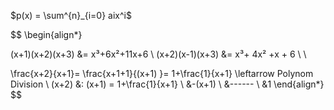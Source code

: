 
$p(x) = \sum^{n}_{i=0} aix^i$


$$
\begin{align*}

(x+1)(x+2)(x+3) &= x³+6x²+11x+6 \\
(x+2)(x-1)(x+3) &= x³+ 4x² +x + 6 \\
\\

\frac{x+2}{x+1}= \frac{x+1+1}{(x+1) }= 1+\frac{1}{x+1} \leftarrow Polynom Division \\
(x+2) &: (x+1) = 1+\frac{1}{x+1} \\
&-(x+1) \\
&------ \\
&1
\end{align*}
$$